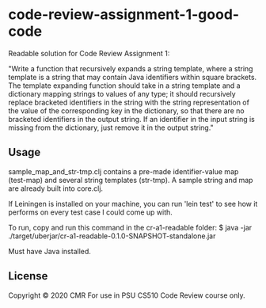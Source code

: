# code-review-assignment-1-good-code

Readable solution for Code Review Assignment 1:

"Write a function that recursively expands a string template, 
where a string template is a string that may contain Java identifiers within square brackets. 
The template expanding function should take in a string template and a dictionary mapping strings 
to values of any type; it should recursively replace bracketed identifiers in the string with the 
string representation of the value of the corresponding key in the dictionary, so that there are 
no bracketed identifiers in the output string. If an identifier in the input string is missing 
from the dictionary, just remove it in the output string."

## Usage

sample\_map\_and\_str-tmp.clj contains a pre-made identifier-value map (test-map) and several string 
templates (str-tmp). A sample string and map are already built into core.clj. 

If Leiningen is installed on your machine, you can run 'lein test' to see how it performs on every 
test case I could come up with.

To run, copy and run this command in the cr-a1-readable folder:
    $ java -jar ./target/uberjar/cr-a1-readable-0.1.0-SNAPSHOT-standalone.jar

Must have Java installed.

## License

Copyright © 2020 CMR
For use in PSU CS510 Code Review course only.
